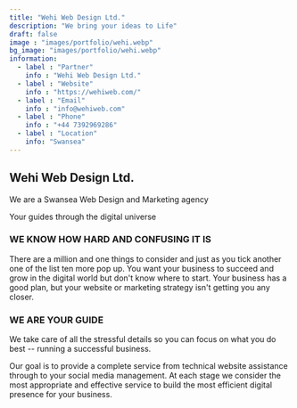 ```yaml
---
title: "Wehi Web Design Ltd."
description: "We bring your ideas to Life"
draft: false
image : "images/portfolio/wehi.webp"
bg_image: "images/portfolio/wehi.webp"
information:
  - label : "Partner"
    info : "Wehi Web Design Ltd."
  - label : "Website"
    info : "https://wehiweb.com/"
  - label : "Email"
    info : "info@wehiweb.com"
  - label : "Phone"
    info : "+44 7392969286"
  - label : "Location"
    info: "Swansea"
---
```


## Wehi Web Design Ltd.

We are a Swansea Web Design and Marketing agency

Your guides through the digital universe


### WE KNOW HOW HARD AND CONFUSING IT IS

There are a million and one things to consider and just as you tick another one of the list ten more pop up. You want your business to succeed and grow in the digital world but don't know where to start. Your business has a good plan, but your website or marketing strategy isn't getting you any closer.

### WE ARE YOUR GUIDE

We take care of all the stressful details so you can focus on what you do best -- running a successful business.

Our goal is to provide a complete service from technical website assistance through to your social media management. At each stage we consider the most appropriate and effective service to build the most efficient digital presence for your business.